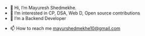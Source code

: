 - 👋 Hi, I’m Mayuresh Shedmekhe.
- 👀 I’m interested in CP, DSA, Web D, Open source contributions
- 🌱 I’m a Backend Developer
<!-- - 💞️ I’m looking to collaborate on ... -->
- 📫 How to reach me mayurshedmekhe10@gmail.com

<!---
shedmekhe/shedmekhe is a ✨ special ✨ repository because its `README.md` (this file) appears on your GitHub profile.
You can click the Preview link to take a look at your changes.
--->
